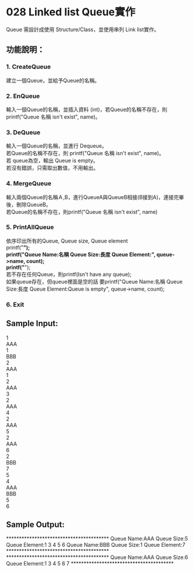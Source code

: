﻿# 028 Linked list Queue實作 
Queue 需設計成使用 Structure/Class，並使用串列 Link list實作。

## 功能說明： 
### 1. CreateQueue
建立一個Queue，並給予Queue的名稱。  

### 2. EnQueue 
輸入一個Queue的名稱，並插入資料 (int)，若Queue的名稱不存在，則 printf("Queue 名稱 isn't exist", name)。  

### 3. DeQueue 
輸入一個Queue的名稱，並進行 Dequeue。  
若Queue的名稱不存在，則 printf("Queue 名稱 isn't exist", name)。  
若 queue為空，輸出 Queue is empty。  
若沒有錯誤，只需取出數值，不用輸出。  

### 4. MergeQueue 
輸入兩個Queue的名稱Ａ,B，進行QueueA與QueueB相接(B接到A)，連接完畢後，刪除QueueB。  
若Queue的名稱不存在，則printf("Queue 名稱 isn't exist", name)  

### 5. PrintAllQueue 
依序印出所有的Queue, Queue size, Queue element  
printf("****************************************");  
printf("Queue Name:名稱 Queue Size:長度 Queue Element:", queue->name, count);  
printf("****************************************");  
若不存在任何Queue，則printf(Isn't have any queue);  
如果queue存在，但queue裡面是空的話 要printf("Queue Name:名稱 Queue Size:長度 Queue Element:Queue is empty", queue->name, count);  

### 6. Exit 


## Sample Input: 
1  
AAA  
1  
BBB  
2  
AAA  
1  
2  
AAA  
3  
2  
AAA  
4  
2  
AAA  
5  
2  
AAA  
6  
2  
BBB  
7  
5  
4  
AAA  
BBB  
5  
6  


## Sample Output: 
\**************************************** 
Queue Name:AAA Queue Size:5 Queue Element:1 3 4 5 6 
Queue Name:BBB Queue Size:1 Queue Element:7 
\**************************************** 
\**************************************** 
Queue Name:AAA Queue Size:6 Queue Element:1 3 4 5 6 7 
\**************************************** 